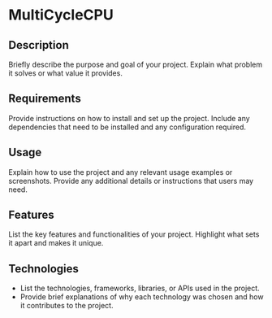 # MultiCycleCPU

## Description

Briefly describe the purpose and goal of your project. Explain what problem it solves or what value it provides.

## Requirements

Provide instructions on how to install and set up the project. Include any dependencies that need to be installed and any configuration required.

## Usage

Explain how to use the project and any relevant usage examples or screenshots. Provide any additional details or instructions that users may need.

## Features

List the key features and functionalities of your project. Highlight what sets it apart and makes it unique.

## Technologies

- List the technologies, frameworks, libraries, or APIs used in the project.
- Provide brief explanations of why each technology was chosen and how it contributes to the project.
